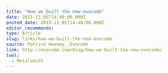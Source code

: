 ```yaml
---
title: "How we built the new evocode"
date: 2015-11-05T14:40:00.000Z
posted_date: 2015-11-05T14:40:00.000Z
editor_recommends:
type: Article
slug: links/how-we-built-the-new-evocode
source: Patrick Heeney, Evocode
link: http://evocode.com/blog/how-we-built-the-new-evocode/
tool:
  - Metalsmith
---
```





